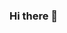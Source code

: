 ### Hi there 👋

<!--
**HaBaisie/HaBaisie** is a ✨ _special_ ✨ repository because its `README.md` (this file) appears on your GitHub profile.

Here are some ideas to get you started:
- 🔭 I'm Much more interested in writing code and Building project to ease the day to day activities of Human
- Member Google developer Group, sokoto, Google Developer Student Club, Usmanu Danfodiyo University sokoto. 
- 🔭 I’m currently working on Ecommerce Django project that Allow Customers to order for goods and services. Delivey is done by Drone Technology
- 🌱 I’m currently learning an Aspect of AI known as Machine Learning
- 👯 I’m looking to collaborate With other Django developers to More Projects and to Build and learn more
- 🤔 I’m looking for help with internship and sponsorship to Display my passion for Technology growth among Human Race.
- 💬 Ask me about Softwear Development, Django, Python Programming, API,
- 📫 How to reach me: linkedin: https://www.linkedin.com/in/lawal-habeebullahi-33a6101aa/
                       Twitter: @BaisieLawal
                       Gmail: lawalhabeeb3191@gmail.com
- 😄 Pronouns: Mr
- ⚡ Fun fact: Passion to learn, Relearn and inpact in the Society..
-->

